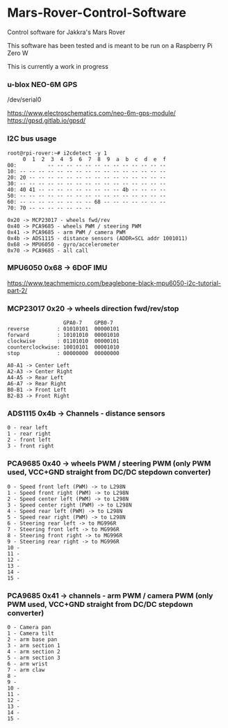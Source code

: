 # Mars-Rover-Control-Software
Control software for Jakkra's Mars Rover

This software has been tested and is meant to be run on a Raspberry Pi Zero W

This is currently a work in progress


### u-blox NEO-6M GPS 

/dev/serial0

https://www.electroschematics.com/neo-6m-gps-module/
https://gpsd.gitlab.io/gpsd/


### I2C bus usage

```
root@rpi-rover:~# i2cdetect -y 1
     0  1  2  3  4  5  6  7  8  9  a  b  c  d  e  f
00:          -- -- -- -- -- -- -- -- -- -- -- -- -- 
10: -- -- -- -- -- -- -- -- -- -- -- -- -- -- -- -- 
20: 20 -- -- -- -- -- -- -- -- -- -- -- -- -- -- -- 
30: -- -- -- -- -- -- -- -- -- -- -- -- -- -- -- -- 
40: 40 41 -- -- -- -- -- -- -- -- -- 4b -- -- -- -- 
50: -- -- -- -- -- -- -- -- -- -- -- -- -- -- -- -- 
60: -- -- -- -- -- -- -- -- 68 -- -- -- -- -- -- -- 
70: 70 -- -- -- -- -- -- --    

0x20 -> MCP23017 - wheels fwd/rev
0x40 -> PCA9685 - wheels PWM / steering PWM
0x41 -> PCA9685 - arm PWM / camera PWM
0x4b -> ADS1115 - distance sensors (ADDR=SCL addr 1001011)
0x68 -> MPU6050 - gyro/accelerometer
0x70 -> PCA9685 - all call
```

### MPU6050 0x68 -> 6DOF IMU
https://www.teachmemicro.com/beaglebone-black-mpu6050-i2c-tutorial-part-2/


### MCP23017 0x20 -> wheels direction fwd/rev/stop

```
                  GPA0-7    GPB0-7
reverse         : 01010101  00000101
forward         : 10101010  00001010
clockwise       : 01101010  00000101
counterclockwise: 10010101  00001010
stop            : 00000000  00000000

A0-A1 -> Center Left
A2-A3 -> Center Right
A4-A5 -> Rear Left
A6-A7 -> Rear Right
B0-B1 -> Front Left
B2-B3 -> Front Right
```

### ADS1115 0x4b -> Channels - distance sensors

```
0 - rear left
1 - rear right
2 - front left
3 - front right
```

### PCA9685 0x40 -> wheels PWM / steering PWM (only PWM used, VCC+GND straight from DC/DC stepdown converter)

```
0 - Speed front left (PWM) -> to L298N
1 - Speed front right (PWM) -> to L298N
2 - Speed center left (PWM) -> to L298N
3 - Speed center right (PWM) -> to L298N
4 - Speed rear left (PWM) -> to L298N
5 - Speed rear right (PWM) -> to L298N
6 - Steering rear left -> to MG996R
7 - Steering front left -> to MG996R
8 - Steering front right -> to MG996R
9 - Steering rear right -> to MG996R
10 -
11 -
12 -
13 -
14 -
15 -
```

### PCA9685 0x41 -> channels - arm PWM / camera PWM  (only PWM used, VCC+GND straight from DC/DC stepdown converter)

```
0 - Camera pan
1 - Camera tilt
2 - arm base pan
3 - arm section 1
4 - arm section 2
5 - arm section 3
6 - arm wrist
7 - arm claw
8 -
9 -
10 -
11 -
12 -
13 -
14 -
15 -
```